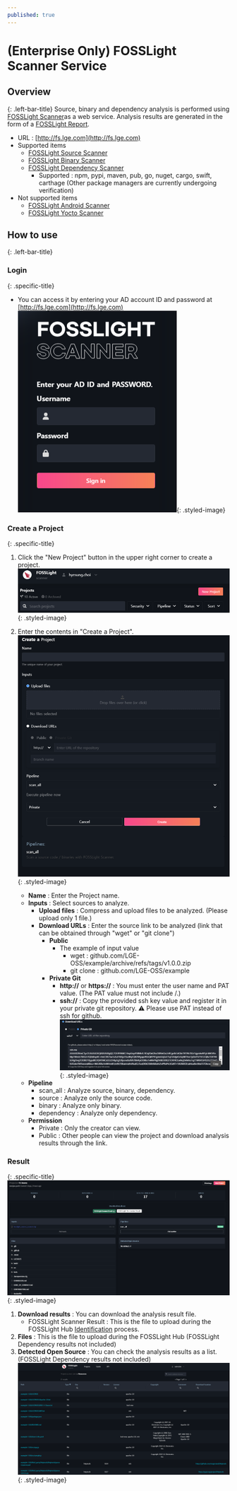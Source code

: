 ```yaml
---
published: true
---
```


# (Enterprise Only) FOSSLight Scanner Service 

## Overview
{: .left-bar-title}
Source, binary and dependency analysis is performed using [FOSSLight Scanner](https://fosslight.org/fosslight-guide-en/scanner/)as a web service. Analysis results are generated in the form of a [FOSSLight Report](https://fosslight.org/hub-guide-en/learn/2_fosslight_report.html).    
- URL : [http://fs.lge.com](http://fs.lge.com)
- Supported items
    - [FOSSLight Source Scanner](https://fosslight.org/fosslight-guide-en/scanner/2_source.html)
    - [FOSSLight Binary Scanner](https://fosslight.org/fosslight-guide-en/scanner/4_binary.html)
    - [FOSSLight Dependency Scanner](https://fosslight.org/fosslight-guide-en/scanner/3_dependency.html)
        - Supported : npm, pypi, maven, pub, go, nuget, cargo, swift, carthage
          (Other package managers are currently undergoing verification)  
- Not supported items
    - [FOSSLight Android Scanner](https://fosslight.org/fosslight-guide-en/scanner/6_android.html)
    - [FOSSLight Yocto Scanner](https://fosslight.org/fosslight-guide-en/scanner/5_yocto.html)


## How to use
{: .left-bar-title}

### Login
{: .specific-title}
- You can access it by entering your AD account ID and password at [http://fs.lge.com](http://fs.lge.com)<br>
![log-in](images/7_fl_ss_login.png){: .styled-image}  

### Create a Project 
{: .specific-title} 
1. Click the "New Project" button in the upper right corner to create a project.  
![New Project](images/7_fl_ss_newproject.png){: .styled-image}  

2. Enter the contents in "Create a Project".  
![Creat a Project](images/7_fl_ss_create_project.png){: .styled-image}  
    - **Name** :  Enter the Project name.
    - **Inputs** : Select sources to analyze.
        - **Upload files** : Compress and upload files to be analyzed. (Please upload only 1 file.)  
        - **Download URLs** :  Enter the source link to be analyzed (link that can be obtained through "wget" or "git clone")    
            - **Public** 
                - The example of input value
                    - wget : github.com/LGE-OSS/example/archive/refs/tags/v1.0.0.zip
                    - git clone : github.com/LGE-OSS/example
            - **Private Git** 
                - **http://** or **https://** : You must enter the user name and PAT value. (The PAT value must not include /.)  
                - **ssh://** : Copy the provided ssh key value and register it in your private git repository. ⚠️ Please use PAT instead of ssh for github.    
                ![ssh](images/7_fl_ss_ssh.png){: .styled-image}  
    - **Pipeline**
        - scan_all : Analyze source, binary, dependency.
        - source : Analyze only the source code.
        - binary : Analyze only binary.
        - dependency : Analyze only dependency.
    - **Permission**
        - Private : Only the creator can view.
        - Public : Other people can view the project and download analysis results through the link.


### Result
{: .specific-title} 
![analysis_result](images/7_fl_ss_analysis_result.png){: .styled-image}  
1. **Download results** : You can download the analysis result file.
    - FOSSLight Scanner Result :  This is the file to upload during the FOSSLight Hub [Identification](https://fosslight.org/hub-guide/tutorial/1_project/2_Identification/) process.  
2. **Files** :  This is the file to upload during the FOSSLight Hub (FOSSLight Dependency results not included)  
3. **Detected Open Source** : You can check the analysis results as a list. (FOSSLight Dependency results not included)  
![detected_opensource](images/7_fl_ss_detected_opensource.png){: .styled-image}  

